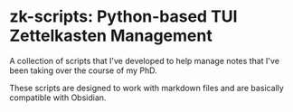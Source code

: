 # zk-scripts: Python-based TUI Zettelkasten Management

A collection of scripts that I've developed to help manage notes
that I've been taking over the course of my PhD. 

These scripts are designed to work with markdown files and are basically compatible with Obsidian. 

